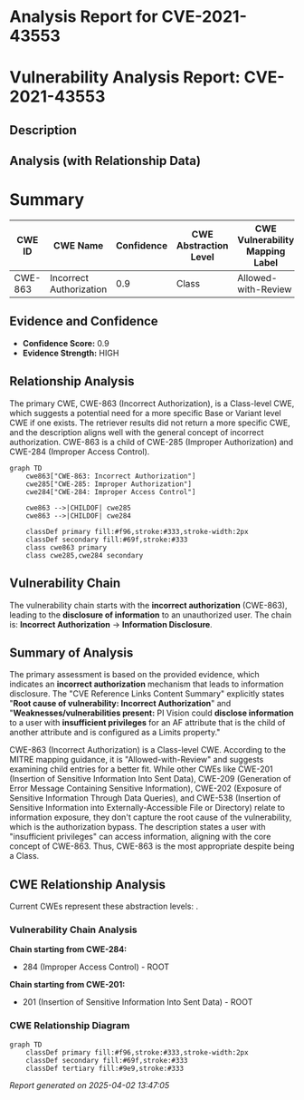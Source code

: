 # Analysis Report for CVE-2021-43553

# Vulnerability Analysis Report: CVE-2021-43553

## Description



## Analysis (with Relationship Data)

# Summary
| CWE ID | CWE Name | Confidence | CWE Abstraction Level | CWE Vulnerability Mapping Label | CWE-Vulnerability Mapping Notes |
|---|---|---|---|---|---|
| CWE-863 | Incorrect Authorization | 0.9 | Class | Allowed-with-Review | Primary CWE |

## Evidence and Confidence

*   **Confidence Score:** 0.9
*   **Evidence Strength:** HIGH

## Relationship Analysis
The primary CWE, CWE-863 (Incorrect Authorization), is a Class-level CWE, which suggests a potential need for a more specific Base or Variant level CWE if one exists. The retriever results did not return a more specific CWE, and the description aligns well with the general concept of incorrect authorization. CWE-863 is a child of CWE-285 (Improper Authorization) and CWE-284 (Improper Access Control).

```mermaid
graph TD
    cwe863["CWE-863: Incorrect Authorization"]
    cwe285["CWE-285: Improper Authorization"]
    cwe284["CWE-284: Improper Access Control"]
    
    cwe863 -->|CHILDOF| cwe285
    cwe863 -->|CHILDOF| cwe284
    
    classDef primary fill:#f96,stroke:#333,stroke-width:2px
    classDef secondary fill:#69f,stroke:#333
    class cwe863 primary
    class cwe285,cwe284 secondary
```

## Vulnerability Chain
The vulnerability chain starts with the **incorrect authorization** (CWE-863), leading to the **disclosure of information** to an unauthorized user. The chain is: **Incorrect Authorization** -> **Information Disclosure**.

## Summary of Analysis
The primary assessment is based on the provided evidence, which indicates an **incorrect authorization** mechanism that leads to information disclosure. The "CVE Reference Links Content Summary" explicitly states "**Root cause of vulnerability: Incorrect Authorization**" and "**Weaknesses/vulnerabilities present:** PI Vision could **disclose information** to a user with **insufficient privileges** for an AF attribute that is the child of another attribute and is configured as a Limits property."

CWE-863 (Incorrect Authorization) is a Class-level CWE. According to the MITRE mapping guidance, it is "Allowed-with-Review" and suggests examining child entries for a better fit. While other CWEs like CWE-201 (Insertion of Sensitive Information Into Sent Data), CWE-209 (Generation of Error Message Containing Sensitive Information), CWE-202 (Exposure of Sensitive Information Through Data Queries), and CWE-538 (Insertion of Sensitive Information into Externally-Accessible File or Directory) relate to information exposure, they don't capture the root cause of the vulnerability, which is the authorization bypass. The description states a user with "insufficient privileges" can access information, aligning with the core concept of CWE-863. Thus, CWE-863 is the most appropriate despite being a Class.


## CWE Relationship Analysis

Current CWEs represent these abstraction levels: .


### Vulnerability Chain Analysis

**Chain starting from CWE-284:**
- 284 (Improper Access Control) - ROOT


**Chain starting from CWE-201:**
- 201 (Insertion of Sensitive Information Into Sent Data) - ROOT



### CWE Relationship Diagram

```mermaid
graph TD
    classDef primary fill:#f96,stroke:#333,stroke-width:2px
    classDef secondary fill:#69f,stroke:#333
    classDef tertiary fill:#9e9,stroke:#333
```



*Report generated on 2025-04-02 13:47:05*
